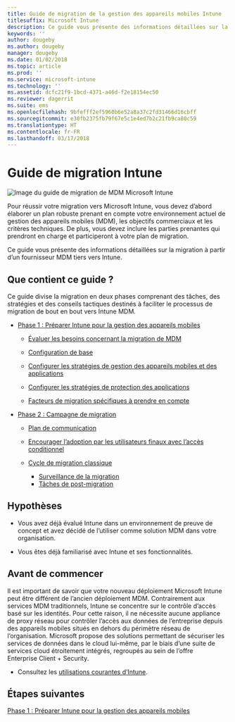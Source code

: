 ```yaml
---
title: Guide de migration de la gestion des appareils mobiles Intune
titlesuffix: Microsoft Intune
description: Ce guide vous présente des informations détaillées sur la migration à partir d’un fournisseur MDM tiers vers Microsoft Intune.
keywords: ''
author: dougeby
ms.author: dougeby
manager: dougeby
ms.date: 01/02/2018
ms.topic: article
ms.prod: ''
ms.service: microsoft-intune
ms.technology: ''
ms.assetid: dcfc21f9-1bcd-4371-a46d-f2e18154ec50
ms.reviewer: dagerrit
ms.suite: ems
ms.openlocfilehash: 9bfefff2ef5960b6e52a8a37c2fd31466d16cbff
ms.sourcegitcommit: e30fb2375fb79f67e5c1e4ed7b2c21fb9ca80c59
ms.translationtype: HT
ms.contentlocale: fr-FR
ms.lasthandoff: 03/17/2018
---
```

# <a name="intune-migration-guide"></a>Guide de migration Intune

![Image du guide de migration de MDM Microsoft Intune](./media/MDM-migration-guide-art.PNG)

Pour réussir votre migration vers Microsoft Intune, vous devez d’abord élaborer un plan robuste prenant en compte votre environnement actuel de gestion des appareils mobiles (MDM), les objectifs commerciaux et les critères techniques. De plus, vous devez inclure les parties prenantes qui prendront en charge et participeront à votre plan de migration.

Ce guide vous présente des informations détaillées sur la migration à partir d’un fournisseur MDM tiers vers Intune.

## <a name="whats-included-in-this-guide"></a>Que contient ce guide ?

Ce guide divise la migration en deux phases comprenant des tâches, des stratégies et des conseils tactiques destinés à faciliter le processus de migration de bout en bout vers Intune MDM.

-   [Phase 1 : Préparer Intune pour la gestion des appareils mobiles](migration-guide-prepare.md)

    -   [Évaluer les besoins concernant la migration de MDM](migration-guide-prepare.md#assess-mdm-requirements)

    -   [Configuration de base](migration-guide-setup.md)

    -   [Configurer les stratégies de gestion des appareils mobiles et des applications](migration-guide-configure-policies.md)

    -   [Configurer les stratégies de protection des applications](migration-guide-app-protection-policies.md)

    -   [Facteurs de migration spécifiques à prendre en compte](migration-guide-considerations.md)

-   [Phase 2 : Campagne de migration](migration-guide-campaign.md)

    -   [Plan de communication](migration-guide-communication-plan.md)

    -   [Encourager l’adoption par les utilisateurs finaux avec l’accès conditionnel](migration-guide-drive-adoption.md)

    -   [Cycle de migration classique](migration-guide-cycle.md)
        -   [Surveillance de la migration](migration-guide-cycle.md#monitoring-migration)
        -   [Tâches de post-migration](migration-guide-cycle.md#post-migration)

## <a name="assumptions"></a>Hypothèses

-   Vous avez déjà évalué Intune dans un environnement de preuve de concept et avez décidé de l’utiliser comme solution MDM dans votre organisation.

-   Vous êtes déjà familiarisé avec Intune et ses fonctionnalités.

## <a name="before-you-begin"></a>Avant de commencer

Il est important de savoir que votre nouveau déploiement Microsoft Intune peut être différent de l’ancien déploiement MDM. Contrairement aux services MDM traditionnels, Intune se concentre sur le contrôle d’accès basé sur les identités. Pour cette raison, il ne nécessite aucune appliance de proxy réseau pour contrôler l’accès aux données de l’entreprise depuis des appareils mobiles situés en dehors du périmètre réseau de l’organisation. Microsoft propose des solutions permettant de sécuriser les services de données dans le cloud lui-même, par le biais d’une suite de services cloud étroitement intégrés, regroupés au sein de l’offre Enterprise Client + Security.

-   Consultez les [utilisations courantes d’Intune](common-scenarios.md).

## <a name="next-steps"></a>Étapes suivantes

[Phase 1 : Préparer Intune pour la gestion des appareils mobiles](migration-guide-prepare.md)
